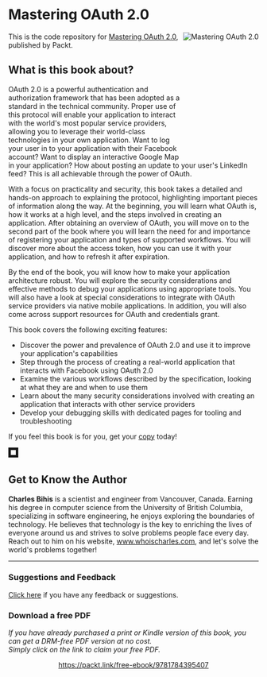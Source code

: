 # Mastering OAuth 2.0 

<a href="https://prod.packtpub.com/in/application-development/mastering-oauth-2?utm_source=github&utm_medium=repository&utm_campaign=9781784395407">  <img src="https://prod.packtpub.com/media/catalog/product/cache/e4d64343b1bc593f1c5348fe05efa4a6/5/4/5407os_3653_mastering20oauth202.0.jpg" alt="Mastering OAuth 2.0" height="256px" align="right"></a>

This is the code repository for [Mastering OAuth 2.0](https://prod.packtpub.com/in/application-development/mastering-oauth-2?utm_source=github&utm_medium=repository&utm_campaign=9781784395407), published by Packt.


## What is this book about?
OAuth 2.0 is a powerful authentication and authorization framework that has been adopted as a standard in the technical community. Proper use of this protocol will enable your application to interact with the world's most popular service providers, allowing you to leverage their world-class technologies in your own application. Want to log your user in to your application with their Facebook account? Want to display an interactive Google Map in your application? How about posting an update to your user's LinkedIn feed? This is all achievable through the power of OAuth.

With a focus on practicality and security, this book takes a detailed and hands-on approach to explaining the protocol, highlighting important pieces of information along the way.
At the beginning, you will learn what OAuth is, how it works at a high level, and the steps involved in creating an application. After obtaining an overview of OAuth, you will move on to the second part of the book where you will learn the need for and importance of registering your application and types of supported workflows. You will discover more about the access token, how you can use it with your application, and how to refresh it after expiration.

By the end of the book, you will know how to make your application architecture robust. You will explore the security considerations and effective methods to debug your applications using appropriate tools. You will also have a look at special considerations to integrate with OAuth service providers via native mobile applications. In addition, you will also come across support resources for OAuth and credentials grant.

This book covers the following exciting features:

* Discover the power and prevalence of OAuth 2.0 and use it to improve your
application's capabilities
* Step through the process of creating a real-world application that interacts with Facebook using OAuth 2.0
* Examine the various workflows described by the specification, looking at what they are and when to use them
* Learn about the many security considerations involved with creating an application that interacts with other service providers
* Develop your debugging skills with dedicated pages for tooling and troubleshooting

If you feel this book is for you, get your [copy](https://www.amazon.com/dp/1784395404) today!

<a href="https://www.packtpub.com/?utm_source=github&utm_medium=banner&utm_campaign=GitHubBanner"><img src="https://raw.githubusercontent.com/PacktPublishing/GitHub/master/GitHub.png" 
alt="https://www.packtpub.com/" border="5" /></a>



## Get to Know the Author
**Charles Bihis** is a scientist and engineer from Vancouver, Canada. Earning his degree in computer science from the University of British Columbia, specializing in software engineering, he enjoys exploring the boundaries of technology. He believes that technology is the key to enriching the lives of everyone around us and strives to solve problems people face every day. Reach out to him on his website, www.whoischarles.com, and let's solve the world's problems together!


****


### Suggestions and Feedback
[Click here](https://docs.google.com/forms/d/e/1FAIpQLSdy7dATC6QmEL81FIUuymZ0Wy9vH1jHkvpY57OiMeKGqib_Ow/viewform) if you have any feedback or suggestions.


### Download a free PDF

 <i>If you have already purchased a print or Kindle version of this book, you can get a DRM-free PDF version at no cost.<br>Simply click on the link to claim your free PDF.</i>
<p align="center"> <a href="https://packt.link/free-ebook/9781784395407">https://packt.link/free-ebook/9781784395407 </a> </p>